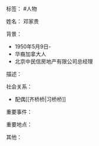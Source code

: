 标签： #人物

姓名：
邓家贵

背景：
- 1950年5月9日-
- 华裔加拿大人
- 北京中民信房地产有限公司总经理

描述：

社会关系：
- 配偶[[齐桥桥|习桥桥]]

重要事件：

重要地点：

其他：
